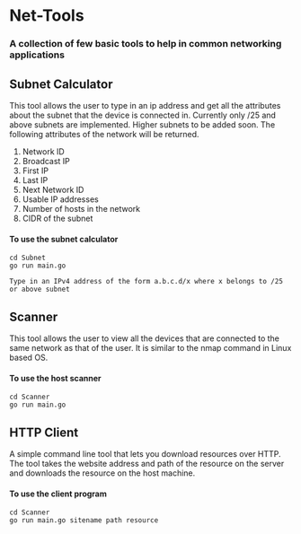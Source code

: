 # Net-Tools

### A collection of few basic tools to help in common networking applications

## Subnet Calculator

This tool allows the user to type in an ip address and get all the attributes about the subnet that the device is connected in. Currently only /25 and above subnets are implemented. Higher subnets to be added soon. The following attributes of the network will be returned.

1. Network ID
2. Broadcast IP
3. First IP
4. Last IP
5. Next Network ID
6. Usable IP addresses
7. Number of hosts in the network
8. CIDR of the subnet

#### To use the subnet calculator

```
cd Subnet
go run main.go

Type in an IPv4 address of the form a.b.c.d/x where x belongs to /25 or above subnet

```

## Scanner

This tool allows the user to view all the devices that are connected to the same network as that of the user. It is similar to the nmap command in Linux based OS.

#### To use the host scanner

```
cd Scanner
go run main.go
```

## HTTP Client

A simple command line tool that lets you download resources over HTTP. The tool takes the website address and path of the resource on the server and downloads the resource on the host machine.

#### To use the client program

```
cd Scanner
go run main.go sitename path resource
```